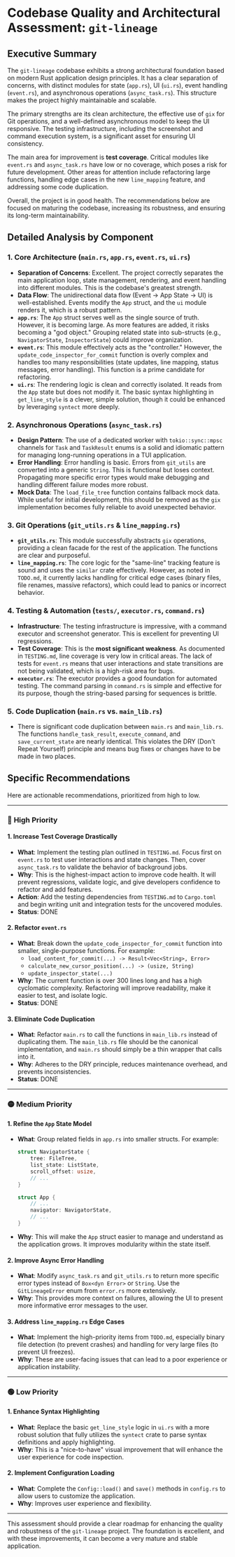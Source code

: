 # Codebase Quality and Architectural Assessment: `git-lineage`

## Executive Summary

The `git-lineage` codebase exhibits a strong architectural foundation based on modern Rust application design principles. It has a clear separation of concerns, with distinct modules for state (`app.rs`), UI (`ui.rs`), event handling (`event.rs`), and asynchronous operations (`async_task.rs`). This structure makes the project highly maintainable and scalable.

The primary strengths are its clean architecture, the effective use of `gix` for Git operations, and a well-defined asynchronous model to keep the UI responsive. The testing infrastructure, including the screenshot and command execution system, is a significant asset for ensuring UI consistency.

The main area for improvement is **test coverage**. Critical modules like `event.rs` and `async_task.rs` have low or no coverage, which poses a risk for future development. Other areas for attention include refactoring large functions, handling edge cases in the new `line_mapping` feature, and addressing some code duplication.

Overall, the project is in good health. The recommendations below are focused on maturing the codebase, increasing its robustness, and ensuring its long-term maintainability.

## Detailed Analysis by Component

### 1. **Core Architecture (`main.rs`, `app.rs`, `event.rs`, `ui.rs`)**

*   **Separation of Concerns**: Excellent. The project correctly separates the main application loop, state management, rendering, and event handling into different modules. This is the codebase's greatest strength.
*   **Data Flow**: The unidirectional data flow (Event → App State → UI) is well-established. Events modify the `App` struct, and the `ui` module renders it, which is a robust pattern.
*   **`app.rs`**: The `App` struct serves well as the single source of truth. However, it is becoming large. As more features are added, it risks becoming a "god object." Grouping related state into sub-structs (e.g., `NavigatorState`, `InspectorState`) could improve organization.
*   **`event.rs`**: This module effectively acts as the "controller." However, the `update_code_inspector_for_commit` function is overly complex and handles too many responsibilities (state updates, line mapping, status messages, error handling). This function is a prime candidate for refactoring.
*   **`ui.rs`**: The rendering logic is clean and correctly isolated. It reads from the `App` state but does not modify it. The basic syntax highlighting in `get_line_style` is a clever, simple solution, though it could be enhanced by leveraging `syntect` more deeply.

### 2. **Asynchronous Operations (`async_task.rs`)**

*   **Design Pattern**: The use of a dedicated worker with `tokio::sync::mpsc` channels for `Task` and `TaskResult` enums is a solid and idiomatic pattern for managing long-running operations in a TUI application.
*   **Error Handling**: Error handling is basic. Errors from `git_utils` are converted into a generic `String`. This is functional but loses context. Propagating more specific error types would make debugging and handling different failure modes more robust.
*   **Mock Data**: The `load_file_tree` function contains fallback mock data. While useful for initial development, this should be removed as the `gix` implementation becomes fully reliable to avoid unexpected behavior.

### 3. **Git Operations (`git_utils.rs` & `line_mapping.rs`)**

*   **`git_utils.rs`**: This module successfully abstracts `gix` operations, providing a clean facade for the rest of the application. The functions are clear and purposeful.
*   **`line_mapping.rs`**: The core logic for the "same-line" tracking feature is sound and uses the `similar` crate effectively. However, as noted in `TODO.md`, it currently lacks handling for critical edge cases (binary files, file renames, massive refactors), which could lead to panics or incorrect behavior.

### 4. **Testing & Automation (`tests/`, `executor.rs`, `command.rs`)**

*   **Infrastructure**: The testing infrastructure is impressive, with a command executor and screenshot generator. This is excellent for preventing UI regressions.
*   **Test Coverage**: This is the **most significant weakness**. As documented in `TESTING.md`, line coverage is very low in critical areas. The lack of tests for `event.rs` means that user interactions and state transitions are not being validated, which is a high-risk area for bugs.
*   **`executor.rs`**: The executor provides a good foundation for automated testing. The command parsing in `command.rs` is simple and effective for its purpose, though the string-based parsing for sequences is brittle.

### 5. **Code Duplication (`main.rs` vs. `main_lib.rs`)**

*   There is significant code duplication between `main.rs` and `main_lib.rs`. The functions `handle_task_result`, `execute_command`, and `save_current_state` are nearly identical. This violates the DRY (Don't Repeat Yourself) principle and means bug fixes or changes have to be made in two places.

## Specific Recommendations

Here are actionable recommendations, prioritized from high to low.

---

### 🔴 **High Priority**

#### 1. **Increase Test Coverage Drastically**
*   **What**: Implement the testing plan outlined in `TESTING.md`. Focus first on `event.rs` to test user interactions and state changes. Then, cover `async_task.rs` to validate the behavior of background jobs.
*   **Why**: This is the highest-impact action to improve code health. It will prevent regressions, validate logic, and give developers confidence to refactor and add features.
*   **Action**: Add the testing dependencies from `TESTING.md` to `Cargo.toml` and begin writing unit and integration tests for the uncovered modules.
*   **Status**: DONE

#### 2. **Refactor `event.rs`**
*   **What**: Break down the `update_code_inspector_for_commit` function into smaller, single-purpose functions. For example:
    *   `load_content_for_commit(...) -> Result<Vec<String>, Error>`
    *   `calculate_new_cursor_position(...) -> (usize, String)`
    *   `update_inspector_state(...)`
*   **Why**: The current function is over 300 lines long and has a high cyclomatic complexity. Refactoring will improve readability, make it easier to test, and isolate logic.
*   **Status**: DONE

#### 3. **Eliminate Code Duplication**
*   **What**: Refactor `main.rs` to call the functions in `main_lib.rs` instead of duplicating them. The `main_lib.rs` file should be the canonical implementation, and `main.rs` should simply be a thin wrapper that calls into it.
*   **Why**: Adheres to the DRY principle, reduces maintenance overhead, and prevents inconsistencies.
*   **Status**: DONE

---

### 🟡 **Medium Priority**

#### 1. **Refine the `App` State Model**
*   **What**: Group related fields in `app.rs` into smaller structs. For example:
    ```rust
    struct NavigatorState {
        tree: FileTree,
        list_state: ListState,
        scroll_offset: usize,
        // ...
    }

    struct App {
        // ...
        navigator: NavigatorState,
        // ...
    }
    ```
*   **Why**: This will make the `App` struct easier to manage and understand as the application grows. It improves modularity within the state itself.

#### 2. **Improve Async Error Handling**
*   **What**: Modify `async_task.rs` and `git_utils.rs` to return more specific error types instead of `Box<dyn Error>` or `String`. Use the `GitLineageError` enum from `error.rs` more extensively.
*   **Why**: This provides more context on failures, allowing the UI to present more informative error messages to the user.

#### 3. **Address `line_mapping.rs` Edge Cases**
*   **What**: Implement the high-priority items from `TODO.md`, especially binary file detection (to prevent crashes) and handling for very large files (to prevent UI freezes).
*   **Why**: These are user-facing issues that can lead to a poor experience or application instability.

---

### 🟢 **Low Priority**

#### 1. **Enhance Syntax Highlighting**
*   **What**: Replace the basic `get_line_style` logic in `ui.rs` with a more robust solution that fully utilizes the `syntect` crate to parse syntax definitions and apply highlighting.
*   **Why**: This is a "nice-to-have" visual improvement that will enhance the user experience for code inspection.

#### 2. **Implement Configuration Loading**
*   **What**: Complete the `Config::load()` and `save()` methods in `config.rs` to allow users to customize the application.
*   **Why**: Improves user experience and flexibility.

---

This assessment should provide a clear roadmap for enhancing the quality and robustness of the `git-lineage` project. The foundation is excellent, and with these improvements, it can become a very mature and stable application.
